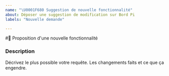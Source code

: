 ```yaml
---
name: "\U0001F680 Suggestion de nouvelle fonctionnalité"
about: Déposer une suggestion de modification sur Bord Pi
labels: "Nouvelle demande"

---
```



#🚀 Proposition d'une nouvelle fonctionnalité

### Description
<!-- ✍️ --> Décrivez le plus possible votre requête. Les changements faits et ce que ça engendre.
